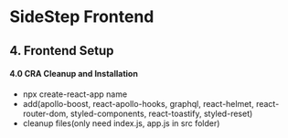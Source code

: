 # SideStep Frontend

## 4. Frontend Setup

#### 4.0 CRA Cleanup and Installation

- npx create-react-app name
- add(apollo-boost, react-apollo-hooks, graphql, react-helmet, react-router-dom, styled-components, react-toastify, styled-reset)
- cleanup files(only need index.js, app.js in src folder)
